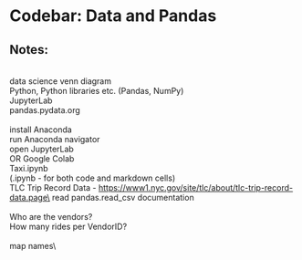 # Codebar: Data and Pandas

## Notes:
\
data science venn diagram\
Python, Python libraries etc. (Pandas, NumPy)\
JupyterLab\
pandas.pydata.org\
\
install Anaconda\
run Anaconda navigator\
open JupyterLab\
OR Google Colab\
Taxi.ipynb\
(.ipynb - for both code and markdown cells)\
TLC Trip Record Data - https://www1.nyc.gov/site/tlc/about/tlc-trip-record-data.page\
read pandas.read_csv documentation\
\
Who are the vendors?\
How many rides per VendorID?\
\
map names\
